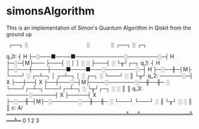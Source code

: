 # simonsAlgorithm
This is an implementation of Simon's  Quantum Algorithm in Qiskit from the ground up

     ┌───┐ ░                      ░        ░ ┌───┐ ░ ┌─┐   
q_0: ┤ H ├─░───■────■─────────────░────────░─┤ H ├─░─┤M├───
     ├───┤ ░   │    │             ░        ░ ├───┤ ░ └╥┘┌─┐
q_1: ┤ H ├─░───┼────┼────■────■───░────────░─┤ H ├─░──╫─┤M├
     └───┘ ░ ┌─┴─┐  │  ┌─┴─┐  │   ░ ┌─┐    ░ └───┘ ░  ║ └╥┘
q_2: ──────░─┤ X ├──┼──┤ X ├──┼───░─┤M├────░───────░──╫──╫─
           ░ └───┘┌─┴─┐└───┘┌─┴─┐ ░ └╥┘┌─┐ ░       ░  ║  ║ 
q_3: ──────░──────┤ X ├─────┤ X ├─░──╫─┤M├─░───────░──╫──╫─
           ░      └───┘     └───┘ ░  ║ └╥┘ ░       ░  ║  ║ 
c: 4/════════════════════════════════╩══╩═════════════╩══╩═
                                     0  1             2  3 
